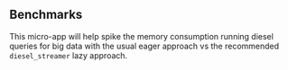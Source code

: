 ## Benchmarks

This micro-app will help spike the memory consumption running diesel queries for big data with
the usual eager approach vs the recommended `diesel_streamer` lazy approach.

